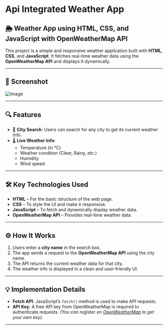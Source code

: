# Api Integrated Weather App
## 🌦️ Weather App using HTML, CSS, and JavaScript with OpenWeatherMap API

This project is a simple and responsive weather application built with **HTML**, **CSS**, and **JavaScript**. It fetches real-time weather data using the **OpenWeatherMap API** and displays it dynamically.

---

## 📸 Screenshot

![Image](https://github.com/user-attachments/assets/2c4833b4-b9be-4bfa-bb30-777973412c5a)

---

## 🔍 Features

- 🌆 **City Search**: Users can search for any city to get its current weather info.
- 🌡️ **Live Weather Info**: 
  - Temperature (in °C)
  - Weather condition (Clear, Rainy, etc.)
  - Humidity
  - Wind speed

---

## 🛠️ Key Technologies Used

- **HTML** – For the basic structure of the web page.
- **CSS** – To style the UI and make it responsive.
- **JavaScript** – To fetch and dynamically display weather data.
- **OpenWeatherMap API** – Provides real-time weather data.

---

## ⚙️ How It Works

1. Users enter a **city name** in the search box.
2. The app sends a request to the **OpenWeatherMap API** using the city name.
3. The API returns the current weather data for that city.
4. The weather info is displayed in a clean and user-friendly UI.

---

## 💡 Implementation Details

- **Fetch API**: JavaScript’s `fetch()` method is used to make API requests.
- **API Key**: A free API key from OpenWeatherMap is required to authenticate requests. *(You can register on [OpenWeatherMap](https://openweathermap.org/api) to get your own key).*

---
